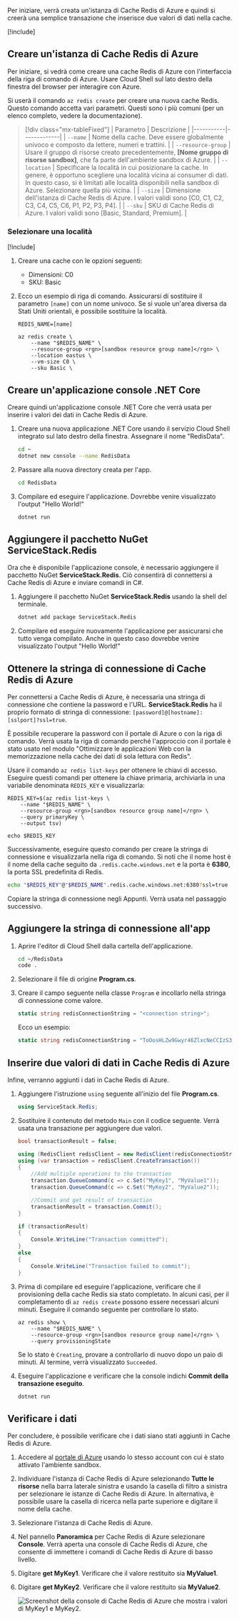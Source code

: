 Per iniziare, verrà creata un'istanza di Cache Redis di Azure e quindi si creerà una semplice transazione che inserisce due valori di dati nella cache.

<!-- Activate the sandbox -->
[!include[](../../../includes/azure-sandbox-activate.md)]

## <a name="create-an-azure-redis-cache"></a>Creare un'istanza di Cache Redis di Azure

Per iniziare, si vedrà come creare una cache Redis di Azure con l'interfaccia della riga di comando di Azure. Usare Cloud Shell sul lato destro della finestra del browser per interagire con Azure.

Si userà il comando `az redis create` per creare una nuova cache Redis. Questo comando accetta vari parametri. Questi sono i più comuni (per un elenco completo, vedere la documentazione).

> [!div class="mx-tableFixed"]
> | Parametro | Descrizione |
> |-----------|-------------|
> | `--name`    | Nome della cache. Deve essere globalmente univoco e composto da lettere, numeri e trattini. |
> | `--resource-group` | Usare il gruppo di risorse creato precedentemente, **<rgn>[Nome gruppo di risorse sandbox]</rgn>**, che fa parte dell'ambiente sandbox di Azure. |
> | `--location` | Specificare la località in cui posizionare la cache. In genere, è opportuno scegliere una località vicina ai consumer di dati. In questo caso, si è limitati alle località disponibili nella sandbox di Azure. Selezionare quella più vicina. |
> | `--size` | Dimensione dell'istanza di Cache Redis di Azure. I valori validi sono [C0, C1, C2, C3, C4, C5, C6, P1, P2, P3, P4]. |
> | `--sku` | SKU di Cache Redis di Azure. I valori validi sono [Basic, Standard, Premium]. |

### <a name="select-a-location"></a>Selezionare una località
<!-- Resource selection -->
[!include[](../../../includes/azure-sandbox-regions-first-mention-note.md)]

1. Creare una cache con le opzioni seguenti:
    - Dimensioni: C0
    - SKU: Basic

1. Ecco un esempio di riga di comando. Assicurarsi di sostituire il parametro `[name]` con un nome univoco. Se si vuole un'area diversa da Stati Uniti orientali, è possibile sostituire la località.

    ```azurecli
    REDIS_NAME=[name]

    az redis create \
        --name "$REDIS_NAME" \
        --resource-group <rgn>[sandbox resource group name]</rgn> \
        --location eastus \
        --vm-size C0 \
        --sku Basic \
    ```

## <a name="create-a-net-core-console-application"></a>Creare un'applicazione console .NET Core

Creare quindi un'applicazione console .NET Core che verrà usata per inserire i valori dei dati in Cache Redis di Azure.

1. Creare una nuova applicazione .NET Core usando il servizio Cloud Shell integrato sul lato destro della finestra. Assegnare il nome "RedisData".

    ```bash
    cd ~
    dotnet new console --name RedisData
    ```

1. Passare alla nuova directory creata per l'app.

    ```bash
    cd RedisData
    ```

1. Compilare ed eseguire l'applicazione. Dovrebbe venire visualizzato l'output "Hello World!"

    ```bash
    dotnet run
    ```

## <a name="add-the-servicestackredis-nuget-package"></a>Aggiungere il pacchetto NuGet ServiceStack.Redis

Ora che è disponibile l'applicazione console, è necessario aggiungere il pacchetto NuGet **ServiceStack.Redis**. Ciò consentirà di connettersi a Cache Redis di Azure e inviare comandi in C#.

1. Aggiungere il pacchetto NuGet **ServiceStack.Redis** usando la shell del terminale.

    ```bash
    dotnet add package ServiceStack.Redis
    ```

1. Compilare ed eseguire nuovamente l'applicazione per assicurarsi che tutto venga compilato. Anche in questo caso dovrebbe venire visualizzato l'output "Hello World!"

## <a name="get-your-azure-redis-cache-connection-string"></a>Ottenere la stringa di connessione di Cache Redis di Azure

Per connettersi a Cache Redis di Azure, è necessaria una stringa di connessione che contiene la password e l'URL. **ServiceStack.Redis** ha il proprio formato di stringa di connessione: `[password]@[hostname]:[sslport]?ssl=true`.

È possibile recuperare la password con il portale di Azure o con la riga di comando. Verrà usata la riga di comando perché l'approccio con il portale è stato usato nel modulo "Ottimizzare le applicazioni Web con la memorizzazione nella cache dei dati di sola lettura con Redis".

Usare il comando `az redis list-keys` per ottenere le chiavi di accesso. Eseguire questi comandi per ottenere la chiave primaria, archiviarla in una variabile denominata `REDIS_KEY` e visualizzarla:

```azurecli
REDIS_KEY=$(az redis list-keys \
    --name "$REDIS_NAME" \
    --resource-group <rgn>[sandbox resource group name]</rgn> \
    --query primaryKey \
    --output tsv)

echo $REDIS_KEY
```

Successivamente, eseguire questo comando per creare la stringa di connessione e visualizzarla nella riga di comando. Si noti che il nome host è il nome della cache seguito da `.redis.cache.windows.net` e la porta è **6380**, la porta SSL predefinita di Redis.

```bash
echo "$REDIS_KEY"@"$REDIS_NAME".redis.cache.windows.net:6380?ssl=true
```

Copiare la stringa di connessione negli Appunti. Verrà usata nel passaggio successivo.

## <a name="add-the-connection-string-to-your-app"></a>Aggiungere la stringa di connessione all'app

1. Aprire l'editor di Cloud Shell dalla cartella dell'applicazione.

    ```bash
    cd ~/RedisData
    code .
    ```

1. Selezionare il file di origine **Program.cs**.

1. Creare il campo seguente nella classe `Program` e incollarlo nella stringa di connessione come valore.

    ```csharp
    static string redisConnectionString = "<connection string>";
    ```

    Ecco un esempio:

    ```csharp
    static string redisConnectionString = "ToOosHLZw9Gwyr46ZlxcNeCCIzS35IBkEtwsCt1Xu4c=@myname.redis.cache.windows.net:6380?ssl=true";
    ```

## <a name="insert-two-data-values-into-your-azure-redis-cache"></a>Inserire due valori di dati in Cache Redis di Azure

Infine, verranno aggiunti i dati in Cache Redis di Azure.

1. Aggiungere l'istruzione `using` seguente all'inizio del file **Program.cs**.

    ```csharp
    using ServiceStack.Redis;
    ```

1. Sostituire il contenuto del metodo `Main` con il codice seguente. Verrà usata una transazione per aggiungere due valori.

    ```csharp
    bool transactionResult = false;

    using (RedisClient redisClient = new RedisClient(redisConnectionString))
    using (var transaction = redisClient.CreateTransaction())
    {
        //Add multiple operations to the transaction
        transaction.QueueCommand(c => c.Set("MyKey1", "MyValue1"));
        transaction.QueueCommand(c => c.Set("MyKey2", "MyValue2"));

        //Commit and get result of transaction
        transactionResult = transaction.Commit();
    }

    if (transactionResult)
    {
        Console.WriteLine("Transaction committed");
    }
    else
    {
        Console.WriteLine("Transaction failed to commit");
    }
    ```

1. Prima di compilare ed eseguire l'applicazione, verificare che il provisioning della cache Redis sia stato completato. In alcuni casi, per il completamento di `az redis create` possono essere necessari alcuni minuti. Eseguire il comando seguente per controllare lo stato.

    ```azcli
    az redis show \
        --name "$REDIS_NAME" \
        --resource-group <rgn>[sandbox resource group name]</rgn> \
        --query provisioningState
    ```

    Se lo stato è `Creating`, provare a controllarlo di nuovo dopo un paio di minuti. Al termine, verrà visualizzato `Succeeded`.

1. Eseguire l'applicazione e verificare che la console indichi **Commit della transazione eseguito**.

    ```bash
    dotnet run
    ```

## <a name="verify-your-data"></a>Verificare i dati

Per concludere, è possibile verificare che i dati siano stati aggiunti in Cache Redis di Azure.

1. Accedere al [portale di Azure](https://portal.azure.com/learn.docs.microsoft.com?azure-portal=true) usando lo stesso account con cui è stato attivato l'ambiente sandbox.

1. Individuare l'istanza di Cache Redis di Azure selezionando **Tutte le risorse** nella barra laterale sinistra e usando la casella di filtro a sinistra per selezionare le istanze di Cache Redis di Azure. In alternativa, è possibile usare la casella di ricerca nella parte superiore e digitare il nome della cache.

1. Selezionare l'istanza di Cache Redis di Azure.

1. Nel pannello **Panoramica** per Cache Redis di Azure selezionare **Console**. Verrà aperta una console di Cache Redis di Azure, che consente di immettere i comandi di Cache Redis di Azure di basso livello.

1. Digitare **get MyKey1**. Verificare che il valore restituito sia **MyValue1**.

1. Digitare **get MyKey2**. Verificare che il valore restituito sia **MyValue2**.

    ![Screenshot della console di Cache Redis di Azure che mostra i valori di MyKey1 e MyKey2.](../media/4-redis-console.png)